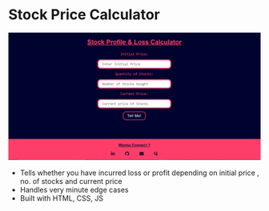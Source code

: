 # Stock Price Calculator

![app preview](img/mark14.jpg)

- Tells whether you have incurred loss or profit depending on initial price , no. of stocks and current price
- Handles very minute edge cases
- Built with HTML, CSS, JS
